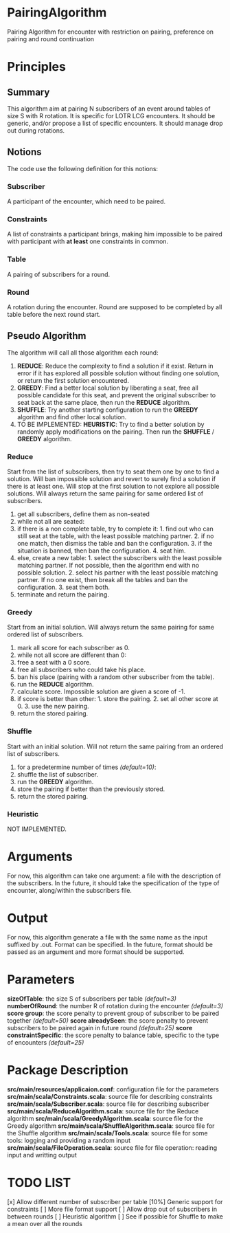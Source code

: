 # PairingAlgorithm
Pairing Algorithm for encounter with restriction on pairing, preference on pairing and round continuation

# Principles
## Summary
This algorithm aim at pairing N subscribers of an event around tables of size S with R rotation.
It is specific for LOTR LCG encounters.
It should be generic, and/or propose a list of specific encounters.
It should manage drop out during rotations.
## Notions
The code use the following definition for this notions:
### Subscriber
A participant of the encounter, which need to be paired.
### Constraints
A list of constraints a participant brings, making him impossible to be paired with participant with __at least__ one constraints in common.
### Table
A pairing of subscribers for a round.
### Round
A rotation during the encounter. Round are supposed to be completed by all table before the next round start.
## Pseudo Algorithm
The algorithm will call all those algorithm each round:

1. **REDUCE**: Reduce the complexity to find a solution if it exist. Return in error if it has explored all possible solution without finding one solution, or return the first solution encountered. 
2. **GREEDY**: Find a better local solution by liberating a seat, free all possible candidate for this seat, and prevent the original subscriber to seat back at the same place, then run the **REDUCE** algorithm.
3. **SHUFFLE**: Try another starting configuration to run the **GREEDY** algorithm and find other local solution.    
4. TO BE IMPLEMENTED: **HEURISTIC**: Try to find a better solution by randomly apply modifications on the pairing. Then run the **SHUFFLE** / **GREEDY** algorithm.

### Reduce
Start from the list of subscribers, then try to seat them one by one to find a solution. 
Will ban impossible solution and revert to surely find a solution if there is at least one.
Will stop at the first solution to not explore all possible solutions.
Will always return the same pairing for same ordered list of subscribers.

1. get all subscribers, define them as non-seated
2. while not all are seated:
  1. if there is a non complete table, try to complete it:
    1. find out who can still seat at the table, with the least possible matching partner. 
    2. if no one match, then dismiss the table and ban the configuration.
    3. if the situation is banned, then ban the configuration.
    4. seat him.
  2. else, create a new table:
    1. select the subscribers with the least possible matching partner. If not possible, then the algorithm end with no possible solution.
    2. select his partner with the least possible matching partner. If no one exist, then break all the tables and ban the configuration.
    3. seat them both.
3. terminate and return the pairing.

### Greedy
Start from an initial solution.
Will always return the same pairing for same ordered list of subscribers.

1. mark all score for each subscriber as 0.
2. while not all score are different than 0:
  1. free a seat with a 0 score.
  2. free all subscribers who could take his place.
  3. ban his place (pairing with a random other subscriber from the table).
  4. run the **REDUCE** algorithm.
  5. calculate score. Impossible solution are given a score of -1. 
  6. if score is better than other:
    1. store the pairing.
    2. set all other score at 0.
    3. use the new pairing.
3. return the stored pairing.

### Shuffle
Start with an initial solution.
Will not return the same pairing from an ordered list of subscribers.

1. for a predetermine number of times _(default=10)_:
  1. shuffle the list of subscriber.
  2. run the **GREEDY** algorithm.
  3. store the pairing if better than the previously stored.
2. return the stored pairing.

### Heuristic
NOT IMPLEMENTED.

# Arguments
For now, this algorithm can take one argument: a file with the description of the subscribers.
In the future, it should take the specification of the type of encounter, along/within the subscribers file.

# Output
For now, this algorithm generate a file with the same name as the input suffixed by .out. Format can be specified.
In the future, format should be passed as an argument and more format should be supported. 

# Parameters

__sizeOfTable__: the size S of subscribers per table _(default=3)_
__numberOfRound__: the number R of rotation during the encounter _(default=3)_
__score group__: the score penalty to prevent group of subscriber to be paired together _(default=50)_ 
__score alreadySeen__: the score penalty to prevent subscribers to be paired again in future round _(default=25)_
__score constraintSpecific__: the score penalty to balance table, specific to the type of encounters _(default=25)_

# Package Description

__src/main/resources/applicaion.conf__: configuration file for the parameters
__src/main/scala/Constraints.scala__: source file for describing constraints
__src/main/scala/Subscriber.scala__: source file for describing subscriber
__src/main/scala/ReduceAlgorithm.scala__: source file for the Reduce algorithm
__src/main/scala/GreedyAlgorithm.scala__: source file for the Greedy algorithm
__src/main/scala/ShuffleAlgorithm.scala__: source file for the Shuffle algorithm
__src/main/scala/Tools.scala__: source file for some tools: logging and providing a random input
__src/main/scala/FileOperation.scala__: source file for file operation: reading input and writting output

# TODO LIST

[x] Allow different number of subscriber per table 
[10%] Generic support for constraints
[ ] More file format support
[ ] Allow drop out of subscribers in between rounds
[ ] Heuristic algorithm
[ ] See if possible for Shuffle to make a mean over all the rounds
